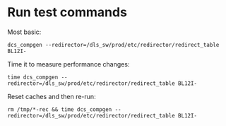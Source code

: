 
Run test commands
==================

Most basic: 
```
dcs_compgen --redirector=/dls_sw/prod/etc/redirector/redirect_table BL12I-
```

Time it to measure performance changes: 
```
time dcs_compgen --redirector=/dls_sw/prod/etc/redirector/redirect_table BL12I-
```

Reset caches and then re-run: 
```
rm /tmp/*-rec && time dcs_compgen --redirector=/dls_sw/prod/etc/redirector/redirect_table BL12I-
```

